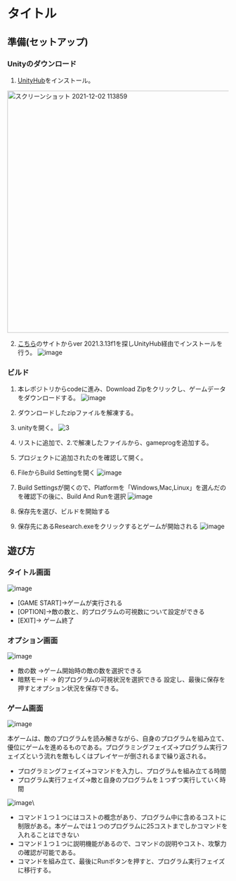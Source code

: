 # タイトル
## 準備(セットアップ)
### Unityのダウンロード
1. [UnityHub](<https://unity3d.com/jp/get-unity/download>)をインストール。
<img width="550" alt="スクリーンショット 2021-12-02 113859" src="https://user-images.githubusercontent.com/72001573/144347599-1c0f6b01-6f05-4900-91ee-c7bcec353a68.png">

2. [こちら](https://unity3d.com/unity/qa/lts-releases)のサイトからver 2021.3.13f1を探しUnityHub経由でインストールを行う。
![image](https://user-images.githubusercontent.com/72001573/218735041-51b14499-7dc8-480f-a400-a4cefe9db62f.png)

### ビルド
1. 本レポジトリからcodeに進み、Download Zipをクリックし、ゲームデータをダウンロードする。
![image](https://user-images.githubusercontent.com/72001573/218735547-6a4a9faa-f34f-4a87-8643-f94314e10eae.png)

2. ダウンロードしたzipファイルを解凍する。
3. unityを開く。
    ![3](https://user-images.githubusercontent.com/89173987/144359951-792736f4-fdf6-40fa-a351-c95f471f750b.jpg)
4. リストに追加で、2.で解凍したファイルから、gameprogを追加する。
5. プロジェクトに追加されたのを確認して開く。
6. FileからBuild Settingを開く
![image](https://user-images.githubusercontent.com/72001573/218736695-36f5e2cc-3a3b-4d40-82d6-f5ee3ac30367.png)
7. Build Settingsが開くので、Platformを「Windows,Mac,Linux」を選んだのを確認下の後に、Build And Runを選択
![image](https://user-images.githubusercontent.com/72001573/218737080-82a0c402-bb86-4efa-83ce-52c7414f055c.png)
8. 保存先を選び、ビルドを開始する
9. 保存先にあるResearch.exeをクリックするとゲームが開始される
![image](https://user-images.githubusercontent.com/72001573/218737830-c0eb8ac1-2faa-4f54-ba70-92973fbb472f.png)

## 遊び方
### タイトル画面
![image](https://user-images.githubusercontent.com/72001573/218738504-8e21ddc9-51e2-4db4-bcce-61486dfeb7ee.png)
- [GAME START]→ゲームが実行される
- [OPTION]→敵の数と、的プログラムの可視数について設定ができる
- [EXIT]→ ゲーム終了
### オプション画面
![image](https://user-images.githubusercontent.com/72001573/218738640-4a8cd239-237b-4e32-bf25-9906549ef09b.png)
- 敵の数 →ゲーム開始時の敵の数を選択できる
- 暗黙モード → 的プログラムの可視状況を選択できる
設定し、最後に保存を押すとオプション状況を保存できる。
### ゲーム画面
![image](https://user-images.githubusercontent.com/72001573/218739159-8219caf9-30a8-446e-b1d8-0c78025c0355.png)

本ゲームは、敵のプログラムを読み解きながら、自身のプログラムを組み立て、優位にゲームを進めるものである。プログラミングフェイズ→プログラム実行フェイズという流れを敵もしくはプレイヤーが倒されるまで繰り返される。
- プログラミングフェイズ→コマンドを入力し、プログラムを組み立てる時間
- プログラム実行フェイズ→敵と自身のプログラムを１つずつ実行していく時間

![image](https://user-images.githubusercontent.com/72001573/218740195-75afe0d1-9f6d-4bca-a30d-02fc96fa6d37.png)\
- コマンド１つ１つにはコストの概念があり、プログラム中に含めるコストに制限がある。本ゲームでは１つのプログラムに25コストまでしかコマンドを入れることはできない
- コマンド１つ１つに説明機能があるので、コマンドの説明やコスト、攻撃力の確認が可能である。
- コマンドを組み立て、最後にRunボタンを押すと、プログラム実行フェイズに移行する。

